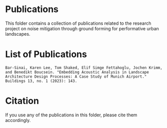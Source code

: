 # Publications

This folder contains a collection of publications related to the research project on noise mitigation through ground forming for performative urban landscapes.

# List of Publications

    Bar-Sinai, Karen Lee, Tom Shaked, Elif Simge Fettahoglu, Jochen Krimm, and Benedikt Boucsein. "Embedding Acoustic Analysis in Landscape Architecture Design Processes: A Case Study of Munich Airport." Buildings 13, no. 1 (2023): 143.

# Citation

If you use any of the publications in this folder, please cite them accordingly.

